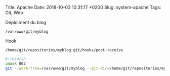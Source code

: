 Title:  Apache
Date:   2018-10-03 10:31:17 +0200
Slug: system-apache
Tags: Git, Web


Déploiment du blog

	/var/www/git/myblog
	
Hook

	/home/git/repositories/myblog.git/hooks/post-receive

```sh
#!/bin/sh
umask 002
git --work-tree=/var/www/git/myblog --git-dir=/home/git/repositories/myblog.git checkout -f 
```
